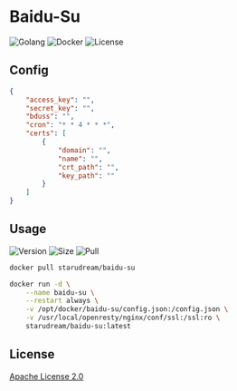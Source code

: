 # Baidu-Su

![Golang](https://img.shields.io/github/workflow/status/starudream/baidu-su/Golang/master?style=for-the-badge)
![Docker](https://img.shields.io/github/workflow/status/starudream/baidu-su/Docker/master?style=for-the-badge)
![License](https://img.shields.io/badge/License-Apache%20License%202.0-blue?style=for-the-badge)

## Config

```json
{
    "access_key": "",
    "secret_key": "",
    "bduss": "",
    "cron": "* * 4 * * *",
    "certs": [
        {
            "domain": "",
            "name": "",
            "crt_path": "",
            "key_path": ""
        }
    ]
}
```

## Usage

![Version](https://img.shields.io/docker/v/starudream/baidu-su?style=for-the-badge)
![Size](https://img.shields.io/docker/image-size/starudream/baidu-su/latest?style=for-the-badge)
![Pull](https://img.shields.io/docker/pulls/starudream/baidu-su?style=for-the-badge)

```bash
docker pull starudream/baidu-su
```

```bash
docker run -d \
    --name baidu-su \
    --restart always \
    -v /opt/docker/baidu-su/config.json:/config.json \
    -v /usr/local/openresty/nginx/conf/ssl:/ssl:ro \
    starudream/baidu-su:latest
```

## License

[Apache License 2.0](./LICENSE)
